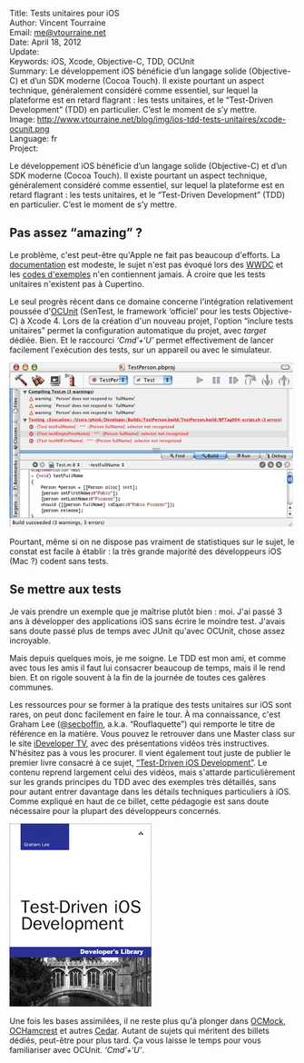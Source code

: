 Title:    Tests unitaires pour iOS  
Author:   Vincent Tourraine  
Email:    me@vtourraine.net  
Date:     April 18, 2012  
Update:   
Keywords: iOS, Xcode, Objective-C, TDD, OCUnit  
Summary:  Le développement iOS bénéficie d’un langage solide (Objective-C) et d’un SDK moderne (Cocoa Touch). Il existe pourtant un aspect technique, généralement considéré comme essentiel, sur lequel la plateforme est en retard flagrant : les tests unitaires, et le “Test-Driven Development” (TDD) en particulier. C’est le moment de s’y mettre.  
Image:    http://www.vtourraine.net/blog/img/ios-tdd-tests-unitaires/xcode-ocunit.png  
Language: fr  
Project:  

<p>Le développement iOS bénéficie d’un langage solide (Objective-C) et d’un SDK moderne (Cocoa Touch). Il existe pourtant un aspect technique, généralement considéré comme essentiel, sur lequel la plateforme est en retard flagrant : les tests unitaires, et le “Test-Driven Development” (TDD) en particulier. C’est le moment de s’y mettre.</p>

<h2>Pas assez “amazing” ?</h2>

<p>
    Le problème, c'est peut-être qu'Apple ne fait pas beaucoup d'efforts. La <a href="http://developer.apple.com/library/ios/#documentation/DeveloperTools/Conceptual/UnitTesting/00-About_Unit_Testing/about.html">documentation</a> est modeste, le sujet n'est pas évoqué lors des <a href="https://developer.apple.com/wwdc/">WWDC</a> et les <a href="https://developer.apple.com/library/ios/navigation/index.html?section=Resource+Types&topic=Sample+Code">codes d'exemples</a> n'en contiennent jamais. À croire que les tests unitaires n'existent pas à Cupertino.
</p>
<p>
    Le seul progrès récent dans ce domaine concerne l'intégration relativement poussée d'<a href="http://www.sente.ch/software/ocunit/">OCUnit</a> (SenTest, le framework ‘officiel’ pour les tests Objective-C) à Xcode 4. Lors de la création d'un nouveau projet, l'option “inclure tests unitaires” permet la configuration automatique du projet, avec <em>target</em> dédiée. Bien. Et le raccourci <em>‘Cmd’+‘U’</em> permet effectivement de lancer facilement l'exécution des tests, sur un appareil ou avec le simulateur. 
</p>
<div class="slideshow">
	<img src="img/ios-tdd-tests-unitaires/xcode-ocunit.png" alt="OCUnit in Xcode" />
</div>
<p>
    Pourtant, même si on ne dispose pas vraiment de statistiques sur le sujet, le constat est facile à établir : la très grande majorité des développeurs iOS (Mac ?) codent sans tests.
</p>

<h2>Se mettre aux tests</h2>

<p>
    Je vais prendre un exemple que je maîtrise plutôt bien : moi. J'ai passé 3 ans à développer des applications iOS sans écrire le moindre test. J'avais sans doute passé plus de temps avec JUnit qu'avec OCUnit, chose assez incroyable. 
</p>
<p>
    Mais depuis quelques mois, je me soigne. Le TDD est mon ami, et comme avec tous les amis il faut lui consacrer beaucoup de temps, mais il le rend bien. Et on rigole souvent à la fin de la journée de toutes ces galères communes.
</p>
<p>
    Les ressources pour se former à la pratique des tests unitaires sur iOS sont rares, on peut donc facilement en faire le tour. À ma connaissance, c'est Graham Lee (<a href="http://twitter.com/secboffin">@secboffin</a>, a.k.a. “Rouflaquette”) qui remporte le titre de référence en la matière. Vous pouvez le retrouver dans une Master class sur le site <a href="http://ideveloper.tv/video/unittestingcourse.html">iDeveloper TV</a>, avec des présentations vidéos très instructives. N'hésitez pas à vous les procurer. Il vient également tout juste de publier le premier livre consacré à ce sujet, <a href="http://www.amazon.com/Test-Driven-iOS-Development-Developers-Library/dp/0321774183/ref=sr_1_2">“Test-Driven iOS Development”</a>. Le contenu reprend largement celui des vidéos, mais s'attarde particulièrement sur les grands principes du TDD avec des exemples très détaillés, sans pour autant entrer davantage dans les détails techniques particuliers à iOS. Comme expliqué en haut de ce billet, cette pédagogie est sans doute nécessaire pour la plupart des développeurs concernés.
</p>
<div class="slideshow">
	<img src="img/ios-tdd-tests-unitaires/graham-lee-tdd-ios.png" alt="Test-Driven iOS Development" />
</div>

<p>
    Une fois les bases assimilées, il ne reste plus qu'à plonger dans <a href="http://ocmock.org/">OCMock</a>, <a href="http://jonreid.github.com/OCHamcrest/">OCHamcrest</a> et autres <a href="https://github.com/pivotal/cedar">Cedar</a>. Autant de sujets qui méritent des billets dédiés, peut-être pour plus tard. Ça vous laisse le temps pour vous familiariser avec OCUnit. <em>‘Cmd’+‘U’</em>.
</p>
